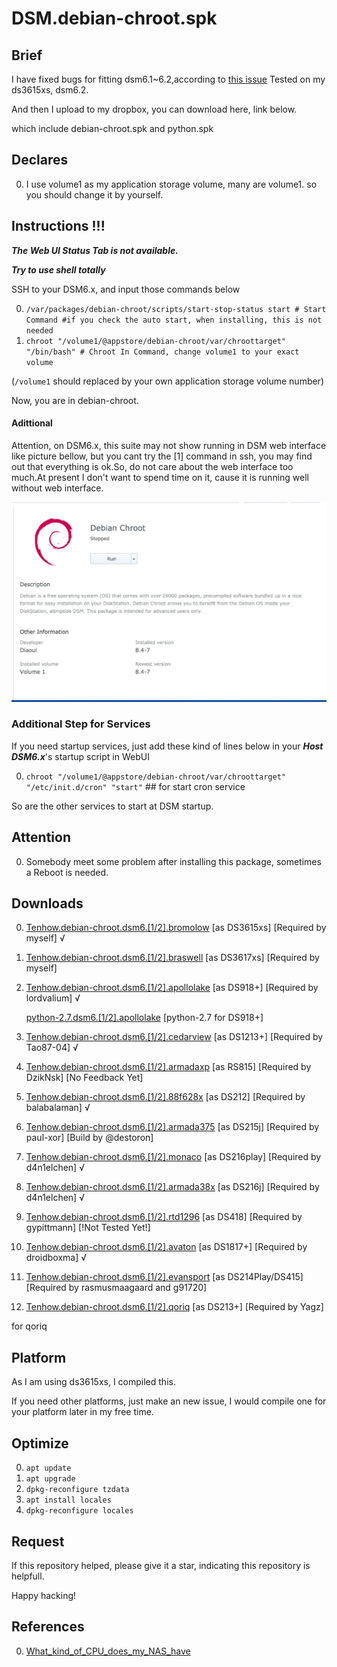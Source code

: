 # DSM.debian-chroot.spk
## Brief
I have fixed bugs for fitting dsm6.1~6.2,according to [this issue](https://github.com/SynoCommunity/spksrc/issues/1910)
Tested on my ds3615xs, dsm6.2.

And then I upload to my dropbox, you can download here, link below.

which include debian-chroot.spk and python.spk

## Declares
0. I use volume1 as my application storage volume, many are volume1. so you should change it by yourself.

## Instructions !!!
***The Web UI Status Tab is not available.***

***Try to use shell totally***

SSH to your DSM6.x, and input those commands below

0. `/var/packages/debian-chroot/scripts/start-stop-status start # Start Command #if you check the auto start, when installing, this is not needed`
1. `chroot "/volume1/@appstore/debian-chroot/var/chroottarget" "/bin/bash" # Chroot In Command, change volume1 to your exact volume`

(`/volume1` should replaced by your own application storage volume number)

Now, you are in debian-chroot.
#### Adittional
Attention, on DSM6.x, this suite may not show running in DSM web interface like picture bellow, but you cant try the [1] command in ssh, you may find out that everything is ok.So, do not care about the web interface too much.At present I don't want to spend time on it, cause it is running well without web interface.

![Picture](https://raw.githubusercontent.com/OKit-Scripts-Projects/DSM.Customizations/master/images/DebianChrootStoppedButRealRunning.jpg)

### Additional Step for Services
If you need startup services, just add these kind of lines below in your ***Host DSM6.x***'s startup script in WebUI

0. `chroot "/volume1/@appstore/debian-chroot/var/chroottarget" "/etc/init.d/cron" "start"` ## for start cron service

So are the other services to start at DSM startup.

## Attention
0. Somebody meet some problem after installing this package, sometimes a Reboot is needed.

## Downloads
0. [Tenhow.debian-chroot.dsm6.[1/2].bromolow](https://www.dropbox.com/s/r4udr737knvv3jo/tenhow.debian-chroot.dsm6.%5B1%3A2%5D.bromolow.zip?dl=0) [as DS3615xs] [Required by myself] √
0. [Tenhow.debian-chroot.dsm6.[1/2].braswell](https://www.dropbox.com/s/trav40yk89sghgc/tenhow.debian-chroot.dsm6.%5B1%20or%202%5D.braswell.zip?dl=0) [as DS3617xs] [Required by myself] 
0. [Tenhow.debian-chroot.dsm6.[1/2].apollolake](https://www.dropbox.com/s/aef5a6a70tparbc/tenhow.debian-chroot.dsm6.%5B1%3A2%5D.apollolake.zip?dl=0) [as DS918+] [Required by lordvalium] √

   [python-2.7.dsm6.[1/2].apollolake](https://www.dropbox.com/s/m6hvsjs0mucmigx/python_apollolake-_2.7.14-19.spk?dl=0) [python-2.7 for DS918+]
0. [Tenhow.debian-chroot.dsm6.[1/2].cedarview](https://www.dropbox.com/s/85kzm6pgm90imnr/tenhow.debian-chroot.dsm6.%5B1%3A2%5D.cedarview.zip?dl=0) [as DS1213+] [Required by Tao87-04] √
0. [Tenhow.debian-chroot.dsm6.[1/2].armadaxp](https://www.dropbox.com/s/04ivz8nfztg2fe9/tenhow.debian-chroot.dsm6.%5B1%3A2%5D.armadaxp.zip?dl=0) [as RS815] [Required by DzikNsk] [No Feedback Yet]
0. [Tenhow.debian-chroot.dsm6.[1/2].88f628x](https://www.dropbox.com/s/w4psq4m4dgpdy4m/tenhow.debian-chroot.dsm6.%5B1%3A2%5D.88f628x.zip?dl=0) [as DS212] [Required by balabalaman] √
0. [Tenhow.debian-chroot.dsm6.[1/2].armada375](https://www.dropbox.com/s/9lqepe0jf2dub44/debian-chroot_armada375-_8.4-7.spk?dl=0) [as DS215j] [Required by paul-xor] [Build by @destoron]

0. [Tenhow.debian-chroot.dsm6.[1/2].monaco](https://www.dropbox.com/s/3a6ocgfvdshzixr/tenhow.debian-chroot.dsm6.%5B1%3A2%5D.monaco.zip?dl=0) [as DS216play] [Required by d4n1elchen] √
0. [Tenhow.debian-chroot.dsm6.[1/2].armada38x](https://www.dropbox.com/s/71p8e49dwbuv3zu/tenhow.debian-chroot.dsm6.%5B1%3A2%5D.armada38x.zip?dl=0) [as DS216j] [Required by d4n1elchen] √
0. [Tenhow.debian-chroot.dsm6.[1/2].rtd1296](https://www.dropbox.com/s/6oc6ioc2c7abqti/tenhow.debian-chroot.dsm6.%5B1%3A2%5D.rtd1296.zip?dl=0) [as DS418] [Required by gypittmann] [!Not Tested Yet!] 
0. [Tenhow.debian-chroot.dsm6.[1/2].avaton](https://www.dropbox.com/s/qroxml7bi7xy2oq/tenhow.debian-chroot.dsm6.%5B1%3A2%5D.avoton.zip?dl=0) [as DS1817+] [Required by droidboxma] √
0. [Tenhow.debian-chroot.dsm6.[1/2].evansport](https://www.dropbox.com/s/2cmi66fp0mst949/tenhow.debian-chroot.dsm6.%5B1%20or%202%5D.evansport.zip?dl=0) [as DS214Play/DS415] [Required by rasmusmaagaard and g91720] 
0. [Tenhow.debian-chroot.dsm6.[1/2].qoriq](https://www.dropbox.com/s/t328ef3hyuhe9ko/debian-chroot_qoriq-_8.4-7.spk?dl=0) [as DS213+] [Required by Yagz] 

for qoriq

## Platform
As I am using ds3615xs, I compiled this.

If you need other platforms, just make an new issue, I would compile one for your platform later in my free time.

## Optimize
0. `apt update`
0. `apt upgrade`
0. `dpkg-reconfigure tzdata`
0. `apt install locales`
0. `dpkg-reconfigure locales`

## Request
If this repository helped, please give it a star, indicating this repository is helpfull.

Happy hacking! 

## References
0. [What_kind_of_CPU_does_my_NAS_have](https://www.synology.com/zh-tw/knowledgebase/DSM/tutorial/General/What_kind_of_CPU_does_my_NAS_have)

